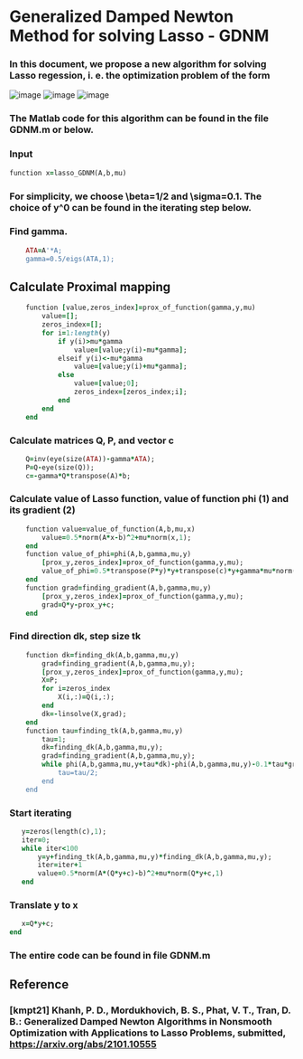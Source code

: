 # Generalized Damped Newton Method for solving Lasso - GDNM

### In this document, we propose a new algorithm for solving Lasso regession, i. e. the optimization problem of the form

![image](https://user-images.githubusercontent.com/69850027/107066957-9e220e80-67ac-11eb-949e-1e166d81b13c.png)
![image](https://user-images.githubusercontent.com/69850027/107067479-55b72080-67ad-11eb-937e-1a5d55cee152.png)
![image](https://user-images.githubusercontent.com/69850027/107067681-a3338d80-67ad-11eb-8761-4a20e1b4aec7.png)
### The Matlab code for this algorithm can be found in the file GDNM.m or below.
### Input 
```rb
function x=lasso_GDNM(A,b,mu)
```
### For simplicity, we choose \beta=1/2 and \sigma=0.1. The choice of y^0 can be found in the iterating step below. 

### Find gamma.
```rb
    ATA=A'*A;
    gamma=0.5/eigs(ATA,1);
```
## Calculate Proximal mapping
```rb
    function [value,zeros_index]=prox_of_function(gamma,y,mu)
        value=[];
        zeros_index=[];
        for i=1:length(y)
            if y(i)>mu*gamma
                value=[value;y(i)-mu*gamma];
            elseif y(i)<-mu*gamma
                value=[value;y(i)+mu*gamma];
            else 
                value=[value;0];
                zeros_index=[zeros_index;i];
            end
        end
    end   
 ```
 ### Calculate matrices Q, P, and vector c
```rb
    Q=inv(eye(size(ATA))-gamma*ATA);
    P=Q-eye(size(Q));
    c=-gamma*Q*transpose(A)*b;
```
### Calculate value of Lasso function, value of function phi (1) and its gradient (2)
```rb    
    function value=value_of_function(A,b,mu,x)
        value=0.5*norm(A*x-b)^2+mu*norm(x,1);
    end
    function value_of_phi=phi(A,b,gamma,mu,y)
        [prox_y,zeros_index]=prox_of_function(gamma,y,mu);
        value_of_phi=0.5*transpose(P*y)*y+transpose(c)*y+gamma*mu*norm(prox_y,1)+0.5*norm(y-prox_y)^2;
    end
    function grad=finding_gradient(A,b,gamma,mu,y)
        [prox_y,zeros_index]=prox_of_function(gamma,y,mu);
        grad=Q*y-prox_y+c;
    end
```
### Find direction dk, step size tk
```rb
    function dk=finding_dk(A,b,gamma,mu,y)
        grad=finding_gradient(A,b,gamma,mu,y);
        [prox_y,zeros_index]=prox_of_function(gamma,y,mu);
        X=P;
        for i=zeros_index
            X(i,:)=Q(i,:);
        end
        dk=-linsolve(X,grad);
    end
    function tau=finding_tk(A,b,gamma,mu,y)
        tau=1;
        dk=finding_dk(A,b,gamma,mu,y);
        grad=finding_gradient(A,b,gamma,mu,y);
        while phi(A,b,gamma,mu,y+tau*dk)-phi(A,b,gamma,mu,y)-0.1*tau*grad'*dk>0
            tau=tau/2;
        end
    end
 ```
 ### Start iterating
 ```rb
    y=zeros(length(c),1);
    iter=0;
    while iter<100
        y=y+finding_tk(A,b,gamma,mu,y)*finding_dk(A,b,gamma,mu,y);
        iter=iter+1
        value=0.5*norm(A*(Q*y+c)-b)^2+mu*norm(Q*y+c,1)
    end
 ```
### Translate y to x
 ```rb
    x=Q*y+c;
end
```
### The entire code can be found in file GDNM.m

## Reference
### [kmpt21] Khanh, P. D., Mordukhovich, B. S., Phat, V. T., Tran, D. B.: Generalized Damped Newton Algorithms in Nonsmooth Optimization with Applications to Lasso Problems, submitted, https://arxiv.org/abs/2101.10555 
